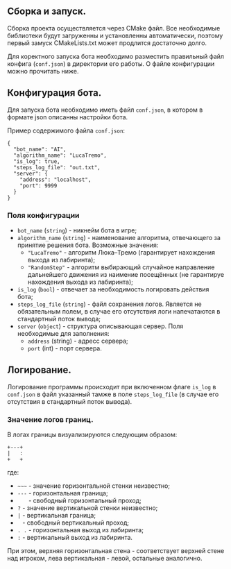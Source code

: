 ## Сборка и запуск.
Сборка проекта осуществляется через CMake файл. Все необходимые библиотеки будут загруженны и установленны автоматически, поэтому первый замуск CMakeLists.txt может продлится достаточно долго.

Для коректного запуска бота необходимо разместить правильный файл конфига (`conf.json`) в директории его работы. О файле конфигурации можно прочитать ниже.

## Конфигурация бота.

Для запуска бота необходимо иметь файл `conf.json`, в котором в формате json описанны настройки бота.

Пример содержимого файла `conf.json`:

    {
      "bot_name": "AI",
      "algorithm_name": "LucaTremo",
      "is_log": true,
      "steps_log_file": "out.txt",
      "server": {
        "address": "localhost",
        "port": 9999
      }
    }
  
### Поля конфигурации

 - `bot_name` (`string`) - никнейм бота в игре;
 - `algorithm_name` (`string`) - наименование алгоритма, отвечающего за принятие решения бота. Возможные значения:
     - `"LucaTremo"` - алгоритм Люка–Тремо (гарантирует нахождения выхода из лабиринта);
     - `"RandomStep"` - алгоритм выбирающий случайное направление дальнейшего движения из наимение посещённых (не гарантируе нахождения выхода из лабиринта);
 - `is_log` (`bool`) - отвечает за необходимость логировать действия бота;
 - `steps_log_file` (`string`) - файл сохранения логов. Является не обязательным полем, в случае его отсутствия логи напечатаются в стандартный поток вывода;
 - `server` (`object`) - структура описывающая сервер. Поля необходимые для заполнения:
    - `address` (string) - адресс сервера;
    - `port` (int) - порт сервера.


## Логирование.
Логирование программы происходит при включенном флаге `is_log` в `conf.json` в файл указанный тамже в поле `steps_log_file` (в случае его отсутствия в стандартный поток вывода).

### Значение логов границ.
В логах границы визуализируются следующим образом:

    +---+
    |   :
    +   +

где:
- `~~~` - значение горизонтальной стенки неизвестно;
- `---` - горизонтальная граница;
- `   ` - свободный горизонтальный проход;
- `?` - значение вертикальной стенки неизвестно;
- `|` - вертикальная граница;
- ` ` - свободный вертикальный проход;
- `. .` - горизонтальная выход из лабиринта;
- `:` - вертикальный выход из лабиринта.

При этом, верхняя горизонтальная стена - соответствует верхней стене над игроком, лева вертикальная - левой, остальные аналогично.
